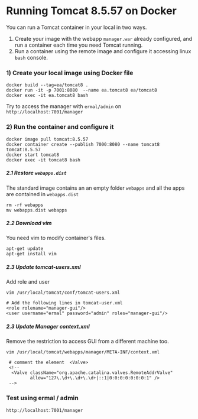 Running Tomcat 8.5.57 on Docker
============

You can run a Tomcat container in your local in two ways.

1) Create your image with the webapp `manager.war` already configured, and run a container each time you need Tomcat running. 
2) Run a container using the remote image and configure it accessing linux `bash` console.


### 1) Create your local image using Docker file
```
docker build --tag=ea/tomcat8 .
docker run -it -p 7001:8080  --name ea.tomcat8 ea/tomcat8
docker exec -it ea.tomcat8 bash
```

Try to access the manager with `ermal/admin` on `http://localhost:7001/manager`

### 2) Run the container and configure it

```
docker image pull tomcat:8.5.57
docker container create --publish 7000:8080 --name tomcat8 tomcat:8.5.57
docker start tomcat8
docker exec -it tomcat8 bash
```

##### 2.1 Restore `webapps.dist`

The standard image contains an an empty folder `webapps` and all the apps are contained in `webapps.dist`

```
rm -rf webapps
mv webapps.dist webapps
```

##### 2.2 Download vim
You need vim to modify container's files.

```
apt-get update
apt-get install vim
```

##### 2.3 Update tomcat-users.xml  
Add role and user
```
vim /usr/local/tomcat/conf/tomcat-users.xml  

# Add the following lines in tomcat-user.xml
<role rolename="manager-gui"/>
<user username="ermal" password="admin" roles="manager-gui"/>
```

##### 2.3 Update Manager context.xml
Remove the restriction to access GUI from a different machine too.
```
vim /usr/local/tomcat/webapps/manager/META-INF/context.xml
 
 # comment the element  <Valve>
 <!--
  <Valve className="org.apache.catalina.valves.RemoteAddrValve"
         allow="127\.\d+\.\d+\.\d+|::1|0:0:0:0:0:0:0:1" />
 -->
```

### Test using ermal / admin
```
http://localhost:7001/manager
```






